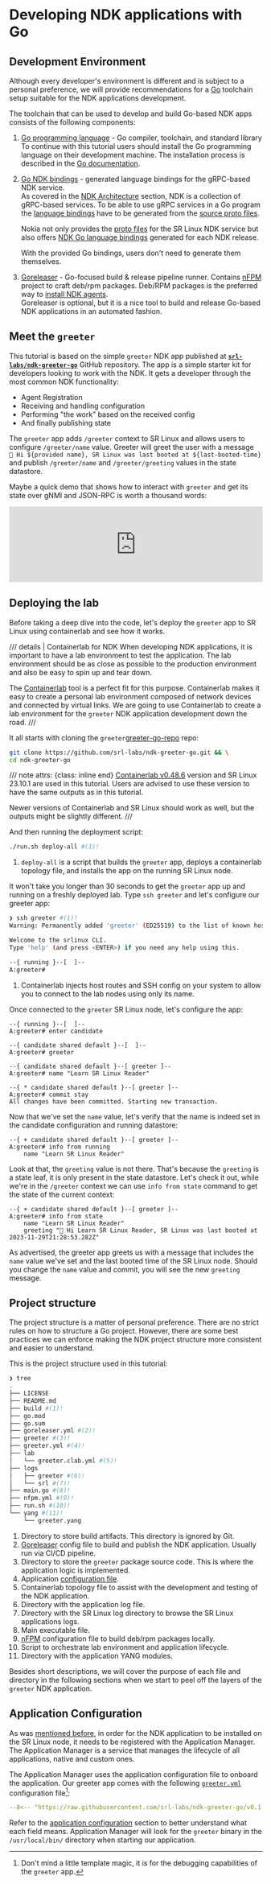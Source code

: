 # Developing NDK applications with Go

## Development Environment

Although every developer's environment is different and is subject to a personal preference, we will provide recommendations for a [Go](https://go.dev) toolchain setup suitable for the NDK applications development.

The toolchain that can be used to develop and build Go-based NDK apps consists of the following components:

1. [Go programming language](https://golang.org/dl/) - Go compiler, toolchain, and standard library  
    To continue with this tutorial users should install the Go programming language on their development machine. The installation process is described in the [Go documentation](https://golang.org/doc/install).

2. [Go NDK bindings](https://github.com/nokia/srlinux-ndk-go) - generated language bindings for the gRPC-based NDK service.  
    As covered in the [NDK Architecture](../../../architecture.md) section, NDK is a collection of gRPC-based services. To be able to use gRPC services in a Go program the [language bindings](https://grpc.io/docs/languages/go/quickstart/) have to be generated from the [source proto files](../../../architecture.md#proto-files).

    Nokia not only provides the [proto files](https://github.com/nokia/srlinux-ndk-protobufs) for the SR Linux NDK service but also offers [NDK Go language bindings](https://github.com/nokia/srlinux-ndk-go) generated for each NDK release.

    With the provided Go bindings, users don't need to generate them themselves.

3. [Goreleaser](https://goreleaser.com/) - Go-focused build & release pipeline runner. Contains [nFPM](https://nfpm.goreleaser.com/) project to craft deb/rpm packages. Deb/RPM packages is the preferred way to [install NDK agents](../../../agent-install-and-ops.md).  
    Goreleaser is optional, but it is a nice tool to build and release Go-based NDK applications in an automated fashion.

## Meet the `greeter`

This tutorial is based on the simple `greeter` NDK app published at [**`srl-labs/ndk-greeter-go`**][greeter-go-repo] GitHub repository. The app is a simple starter kit for developers looking to work with the NDK. It gets a developer through the most common NDK functionality:

* Agent Registration
* Receiving and handling configuration
* Performing "the work" based on the received config
* And finally publishing state

The `greeter` app adds `/greeter` context to SR Linux and allows users to configure `/greeter/name` value. Greeter will greet the user with a message  
`👋 Hi ${provided name}, SR Linux was last booted at ${last-booted-time}`  
and publish `/greeter/name` and `/greeter/greeting` values in the state datastore.

Maybe a quick demo that shows how to interact with `greeter` and get its state over gNMI and JSON-RPC is worth a thousand words:

<div class="iframe-container">
<iframe width="100%" src="https://www.youtube.com/embed/CmYML_ttCjA" frameborder="0" allow="accelerometer; autoplay; clipboard-write; encrypted-media; gyroscope; picture-in-picture" allowfullscreen></iframe>
</div>

## Deploying the lab

Before taking a deep dive into the code, let's deploy the `greeter` app to SR Linux using containerlab and see how it works.

/// details | Containerlab for NDK
When developing NDK applications, it is important to have a lab environment to test the application. The lab environment should be as close as possible to the production environment and also be easy to spin up and tear down.

The [Containerlab](https://containerlab.dev/) tool is a perfect fit for this purpose. Containerlab makes it easy to create a personal lab environment composed of network devices and connected by virtual links. We are going to use Containerlab to create a lab environment for the `greeter` NDK application development down the road.
///

It all starts with cloning the `greeter`[greeter-go-repo] repo:

```bash
git clone https://github.com/srl-labs/ndk-greeter-go.git && \
cd ndk-greeter-go
```

/// note
    attrs: {class: inline end}
[Containerlab v0.48.6](https://containerlab.dev/install) version and SR Linux 23.10.1 are used in this tutorial. Users are advised to use these version to have the same outputs as in this tutorial.

Newer versions of Containerlab and SR Linux should work as well, but the outputs might be slightly different.
///

And then running the deployment script:

```bash
./run.sh deploy-all #(1)!
```

1. `deploy-all` is a script that builds the `greeter` app, deploys a containerlab topology file, and installs the app on the running SR Linux node.

It won't take you longer than 30 seconds to get the `greeter` app up and running on a freshly deployed lab. Type `ssh greeter` and let's configure our greeter app:

```bash
❯ ssh greeter #(1)!
Warning: Permanently added 'greeter' (ED25519) to the list of known hosts.

Welcome to the srlinux CLI.
Type 'help' (and press <ENTER>) if you need any help using this.

--{ running }--[  ]--
A:greeter#
```

1. Containerlab injects host routes and SSH config on your system to allow you to connect to the lab nodes using only its name.

Once connected to the `greeter` SR Linux node, let's configure the app:

```srl
--{ running }--[  ]--
A:greeter# enter candidate

--{ candidate shared default }--[  ]--
A:greeter# greeter

--{ candidate shared default }--[ greeter ]--
A:greeter# name "Learn SR Linux Reader"

--{ * candidate shared default }--[ greeter ]--
A:greeter# commit stay
All changes have been committed. Starting new transaction.
```

Now that we've set the `name` value, let's verify that the name is indeed set in the candidate configuration and running datastore:

```srl
--{ + candidate shared default }--[ greeter ]--
A:greeter# info from running
    name "Learn SR Linux Reader"
```

Look at that, the `greeting` value is not there. That's because the `greeting` is a state leaf, it is only present in the state datastore. Let's check it out, while we're in the `/greeter` context we can use `info from state` command to get the state of the current context:

```srl
--{ + candidate shared default }--[ greeter ]--
A:greeter# info from state
    name "Learn SR Linux Reader"
    greeting "👋 Hi Learn SR Linux Reader, SR Linux was last booted at 2023-11-29T21:28:53.282Z"
```

As advertised, the greeter app greets us with a message that includes the `name` value we've set and the last booted time of the SR Linux node. Should you change the `name` value and commit, you will see the new `greeting` message.

## Project structure

The project structure is a matter of personal preference. There are no strict rules on how to structure a Go project. However, there are some best practices we can enforce making the NDK project structure more consistent and easier to understand.

This is the project structure used in this tutorial:

```bash
❯ tree
.
├── LICENSE
├── README.md
├── build #(1)!
├── go.mod
├── go.sum
├── goreleaser.yml #(2)!
├── greeter #(3)!
├── greeter.yml #(4)!
├── lab
│   └── greeter.clab.yml #(5)!
├── logs
│   ├── greeter #(6)!
│   └── srl #(7)!
├── main.go #(8)!
├── nfpm.yml #(9)!
├── run.sh #(10)!
└── yang #(11)!
    └── greeter.yang
```

1. Directory to store build artifacts. This directory is ignored by Git.
2. [Goreleaser](https://goreleaser.com/) config file to build and publish the NDK application. Usually run via CI/CD pipeline.
3. Directory to store the `greeter` package source code. This is where the application logic is implemented.
4. Application [configuration file](../../../agent.md#application-manager-and-application-configuration-file).
5. Containerlab topology file to assist with the development and testing of the NDK application.
6. Directory with the application log file.
7. Directory with the SR Linux log directory to browse the SR Linux applications logs.
8. Main executable file.
9. [nFPM](https://nfpm.goreleaser.com/) configuration file to build deb/rpm packages locally.
10. Script to orchestrate lab environment and application lifecycle.
11. Directory with the application YANG modules.

Besides short descriptions, we will cover the purpose of each file and directory in the following sections when we start to peel off the layers of the `greeter` NDK application.

## Application Configuration

As was [mentioned before][app-config], in order for the NDK application to be installed on the SR Linux node, it needs to be registered with the Application Manager. The Application Manager is a service that manages the lifecycle of all applications, native and custom ones.

The Application Manager uses the application configuration file to onboard the application. Our greeter app comes with the following [`greeter.yml`][greeter-yml] configuration file[^1]:

```yaml
--8<-- "https://raw.githubusercontent.com/srl-labs/ndk-greeter-go/v0.1.0/greeter.yml.go.tpl:snip"
```

Refer to the [application configuration][app-config] section to better understand what each field means. Application Manager will look for the `greeter` binary in the `/usr/local/bin/` directory when starting our application.

[greeter-go-repo]: https://github.com/srl-labs/ndk-greeter-go
[app-config]: ../../../agent.md#application-manager-and-application-configuration-file
[greeter-yml]: https://github.com/srl-labs/ndk-greeter-go/blob/main/greeter.yml.go.tpl

[^1]: Don't mind a little template magic, it is for the debugging capabilities of the `greeter` app.
